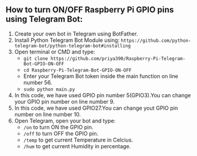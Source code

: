 ## How to turn ON/OFF Raspberry Pi GPIO pins using Telegram Bot:
  1. Create your own bot in Telegram using BotFather.  
  2. Install Python Telegram Bot Module using: `https://github.com/python-telegram-bot/python-telegram-bot#installing`  
  3. Open terminal or CMD and type:  
     * `git clone https://github.com/priya390/Raspberry-Pi-Telegram-Bot-GPIO-ON-OFF`  
     * `cd Raspberry-Pi-Telegram-Bot-GPIO-ON-OFF`  
     * Enter your Telegram Bot token inside the main function on line number 56.     
     * `sudo python main.py`  
  4. In this code, we have used GPIO pin number 5(GPIO3).You can change your GPIO pin number on line number 9.
  5. In this code, we have used GPIO27.You can change yout GPIO pin number on line number 10.
  6. Open Telegram, open your bot and type: 
     * `/on` to turn ON the GPIO pin.
     * `/off` to turn OFF the GPIO pin.
     * `/temp` to get current Temperature in Celcius. 
     * `/hum` to get current Humidity in percentage.